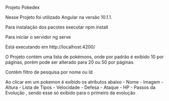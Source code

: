 Projeto Pokedex

Nesse Projeto foi utilizado Angular na versão  10.1.1.

Para instalação dos pacotes executar 
npm install

Para iniciar o servidor 
ng serve

Está executando em http://localhost:4200/

O Projeto contém uma lista de pokémons, onde por padrão é exibido 10 por páginas, porém pode ser alterado para 20 ou 50 por páginas. 

Contém filtro de pesquisa por nome ou Id

Ao clicar em um pokemon é exibido os atributos abaixo
    - Nome
    - Imagem
    - Altura
    - Lista de Tipos
    - Velocidade
    - Defesa
    - Ataque
    - HP 
    - Passos da Evolução , sendo esse só exibido para o primeiro da evolução 

